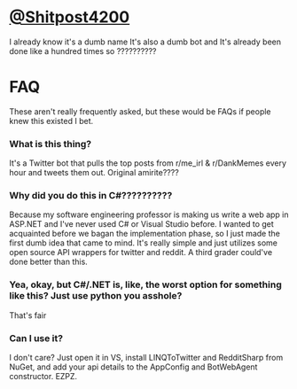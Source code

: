 # [@Shitpost4200](https://twitter.com/Shitpost4200)
I already know it's a dumb name It's also a dumb bot and It's already been done like a hundred times so ??????????

# FAQ
These aren't really frequently asked, but these would be FAQs if people knew this existed I bet.

### What is this thing?
It's a Twitter bot that pulls the top posts from r/me_irl & r/DankMemes every hour and tweets them out. Original amirite????

### Why did you do this in C#??????????
Because my software engineering professor is making us write a web app in ASP.NET and I've never used C# or Visual Studio before.
I wanted to get acquainted before we bagan the implementation phase, so I just made the first dumb idea that came to mind. It's really
simple and just utilizes some open source API wrappers for twitter and reddit. A third grader could've done better than this.

### Yea, okay, but C#/.NET is, like, the worst option for something like this? Just use python you asshole?
That's fair

### Can I use it?
I don't care? Just open it in VS, install LINQToTwitter and RedditSharp from NuGet, and add your api details to the AppConfig and BotWebAgent constructor. EZPZ.
